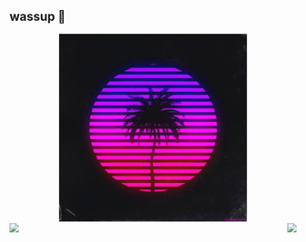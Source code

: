 ## wassup 👋

<p align="center"><img src=https://github.com/Aryandotgit/Aryandotgit/blob/main/209152.gif/>

<a href="https://github.com/Aryandotgit/Aryandotgit">
<img align="left" src="https://github-readme-stats.vercel.app/api//?username=Aryandotgit&theme=dracula&count_private=true&show_icons=true&title_color=ff6e96&text_color=f8f8f2&include_all_commits=true" width=421px/>
</a>

<a href="https://github.com/Aryandotgit/Aryandotgit">
<img align="right" src="https://github-readme-stats.vercel.app/api/top-langs/?username=Aryandotgit&theme=dracula&count_private=true&show_icons=true&layout=compact&show_icons=true&title_color=ff6e96&text_color=f8f8f2&langs_count=10" />
